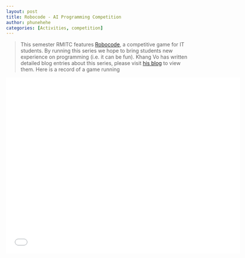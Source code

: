 ```yaml
---
layout: post
title: Robocode - AI Programming Competition
author: phunehehe
categories: [Activities, competition]
---
```


> This semester RMITC
features [Robocode](http://robocode.sourceforge.net/), a competitive
game for IT students. By running this series we hope to bring students
new experience on programming (i.e. it can be fun). Khang Vo has written
detailed blog entries about this series, please visit [his
blog](http://vodkhang.wordpress.com/category/intelligent-system/robocode/)
to view them. Here is a record of a game running

<iframe width="640" height="480" src="//www.youtube.com/embed/bvCAzYXJHkc?rel=0" frameborder="0"
allowfullscreen></iframe>
